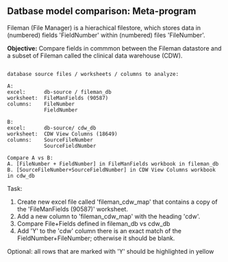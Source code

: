 
## Datbase model comparison: Meta-program

Fileman (File Manager) is a hierachical filestore, which stores data in  (numbered) fields 'FieldNumber' within (numbered) files 'FileNumber'.

__Objective:__ Compare fields in commmon between the Fileman datastore and a subset of Fileman called the clinical data warehouse (CDW).

```text

database source files / worksheets / columns to analyze:

A:
excel:      db-source / fileman_db
worksheet:  FileManFields (90587)
columns:    FileNumber
            FieldNumber

B:
excel:      db-source/ cdw_db
worksheet:  CDW View Columns (18649)
columns:    SourceFileNumber
            SourceFieldNumber

Compare A vs B:
A. [FileNumber + FieldNumber] in FileManFields workbook in fileman_db
B. [SourceFileNumber+SourceFieldNumber] in CDW View Columns workbook in cdw_db

```

Task:
1. Create new excel file called 'fileman_cdw_map' that contains a copy of the 'FileManFields (90587)' worksheet.  
2. Add a new column to 'fileman_cdw_map'  with the heading 'cdw'.   
3. Compare File+Fields defined in fileman_db vs cdw_db
4. Add 'Y' to the 'cdw' column there is an exact match of the FieldNumber+FileNumber; otherwise it should be blank.

Optional: all rows that are marked with 'Y' should be highlighted in yellow


